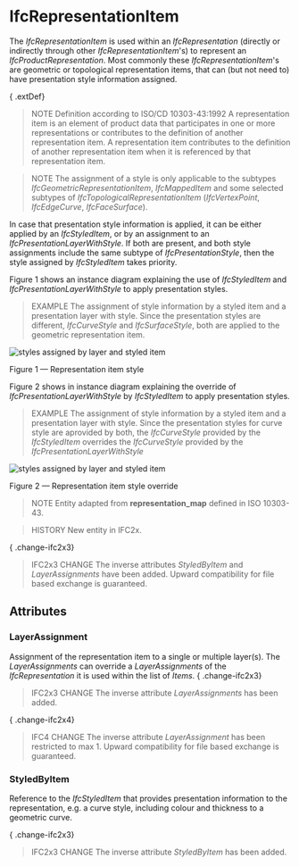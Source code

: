 # IfcRepresentationItem

The _IfcRepresentationItem_ is used within an _IfcRepresentation_ (directly or indirectly through other _IfcRepresentationItem_'s) to represent an _IfcProductRepresentation_. Most commonly these _IfcRepresentationItem_'s are geometric or topological representation items, that can (but not need to) have presentation style information assigned.

{ .extDef}
> NOTE Definition according to ISO/CD 10303-43:1992
> A representation item is an element of product data that participates in one or more representations or contributes to the definition of another representation item. A representation item contributes to the definition of another representation item when it is referenced by that representation item.

> NOTE The assignment of a style is only applicable to the subtypes _IfcGeometricRepresentationItem_, _IfcMappedItem_ and some selected subtypes of _IfcTopologicalRepresentationItem_ (_IfcVertexPoint_, _IfcEdgeCurve_, _IfcFaceSurface_).

In case that presentation style information is applied, it can be either applied by an _IfcStyledItem_, or by an assignment to an _IfcPresentationLayerWithStyle_. If both are present, and both style assignments include the same subtype of _IfcPresentationStyle_, then the style assigned by _IfcStyledItem_ takes priority.

Figure 1 shows an instance diagram explaining the use of _IfcStyledItem_ and _IfcPresentationLayerWithStyle_ to apply presentation styles.

> EXAMPLE The assignment of style information by a styled item and a presentation layer with style. Since the presentation styles are different, _IfcCurveStyle_ and _IfcSurfaceStyle_, both are applied to the geometric representation item.

![styles assigned by layer and styled item](../../../../figures/ifcrepresentationitem_style-1.png)

Figure 1 &mdash; Representation item style

Figure 2 shows in instance diagram explaining the override of _IfcPresentationLayerWithStyle_ by _IfcStyledItem_ to apply presentation styles.

> EXAMPLE The assignment of style information by a styled item and a presentation layer with style. Since the presentation styles for curve style are aprovided by both, the _IfcCurveStyle_ provided by the _IfcStyledItem_ overrides the _IfcCurveStyle_ provided by the _IfcPresentationLayerWithStyle_

![styles assigned by layer and styled item](../../../../figures/ifcrepresentationitem_style-2.png)

Figure 2 &mdash; Representation item style override

> NOTE Entity adapted from **representation_map** defined in ISO 10303-43.

> HISTORY New entity in IFC2x.

{ .change-ifc2x3}
> IFC2x3 CHANGE The inverse attributes _StyledByItem_ and _LayerAssignments_ have been added. Upward compatibility for file based exchange is guaranteed.

## Attributes

### LayerAssignment
Assignment of the representation item to a single or multiple layer(s). The _LayerAssignments_ can override a _LayerAssignments_ of the _IfcRepresentation_ it is used within the list of _Items_.
{ .change-ifc2x3}
> IFC2x3 CHANGE The inverse attribute _LayerAssignments_ has been added.

{ .change-ifc2x4}
> IFC4 CHANGE The inverse attribute _LayerAssignment_ has been restricted to max 1. Upward compatibility for file based exchange is guaranteed.

### StyledByItem
Reference to the _IfcStyledItem_ that provides presentation information to the representation, e.g. a curve style, including colour and thickness to a geometric curve.

{ .change-ifc2x3}
> IFC2x3 CHANGE The inverse attribute _StyledByItem_ has been added.
